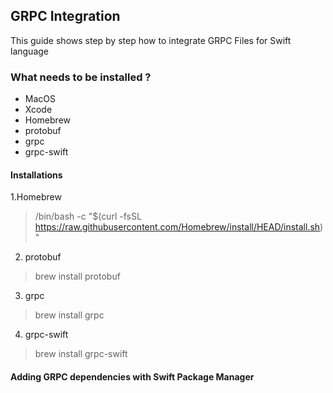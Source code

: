 ## GRPC Integration
This guide shows step by step how to integrate GRPC Files for Swift language
### What needs to be installed ?
- MacOS
- Xcode
- Homebrew
- protobuf
- grpc
- grpc-swift

#### Installations
1.Homebrew
> /bin/bash -c "$(curl -fsSL https://raw.githubusercontent.com/Homebrew/install/HEAD/install.sh)"
2. protobuf
> brew install protobuf
3. grpc
> brew install grpc
4. grpc-swift
> brew install grpc-swift
#### Adding GRPC dependencies with Swift Package Manager

